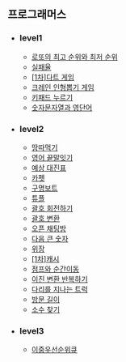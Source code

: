 ## 프로그래머스 

+ ### level1 
  + [로또의 최고 순위와 최저 순위](https://github.com/Lee-Jun-Young/Algorithm/blob/master/programmers/_77484.java)
  + [실패율](https://github.com/Lee-Jun-Young/Algorithm/blob/master/programmers/_42889.java)
  + [[1차]다트 게임](https://github.com/Lee-Jun-Young/Algorithm/blob/master/programmers/_17682.java)
  + [크레인 인형뽑기 게임](https://github.com/Lee-Jun-Young/Algorithm/blob/master/programmers/_64061.java)
  + [키패드 누르기](https://github.com/Lee-Jun-Young/Algorithm/blob/master/programmers/_67256.java)
  + [숫자문자열과 영단어](https://github.com/Lee-Jun-Young/Algorithm/blob/master/programmers/_81301.java)

+ ### level2
  + [땅따먹기](https://github.com/Lee-Jun-Young/Algorithm/blob/master/programmers/_12913.java)
  + [영어 끝말잇기](https://github.com/Lee-Jun-Young/Algorithm/blob/master/programmers/_12981.java)
  + [예상 대진표](https://github.com/Lee-Jun-Young/Algorithm/blob/master/programmers/_12985.java)
  + [카펫](https://github.com/Lee-Jun-Young/Algorithm/blob/master/programmers/_42842.java)
  + [구명보트](https://github.com/Lee-Jun-Young/Algorithm/blob/master/programmers/_42885.java)
  + [튜플](https://github.com/Lee-Jun-Young/Algorithm/blob/master/programmers/_64065.java)
  + [괄호 회전하기](https://github.com/Lee-Jun-Young/Algorithm/blob/master/programmers/_76502.java)
  + [괄호 변환](https://github.com/Lee-Jun-Young/Algorithm/blob/master/programmers/_60058.java)
  + [오픈 채팅방](https://github.com/Lee-Jun-Young/Algorithm/blob/master/programmers/_42888.java)
  + [다음 큰 숫자](https://github.com/Lee-Jun-Young/Algorithm/blob/master/programmers/_12911.java)
  + [위장](https://github.com/Lee-Jun-Young/Algorithm/blob/master/programmers/_42578.java)
  + [[1차]캐시](https://github.com/Lee-Jun-Young/Algorithm/blob/master/programmers/_17680.java)
  + [점프와 순간이동](https://github.com/Lee-Jun-Young/Algorithm/blob/master/programmers/_12980.java)
  + [이진 변환 반복하기](https://github.com/Lee-Jun-Young/Algorithm/blob/master/programmers/_70129.java)
  + [다리를 지나는 트럭](https://github.com/Lee-Jun-Young/Algorithm/blob/master/programmers/_42583.java)
  + [방문 길이](https://github.com/Lee-Jun-Young/Algorithm/blob/master/programmers/_49994.java)
  + [소수 찾기](https://github.com/Lee-Jun-Young/Algorithm/blob/master/programmers/_42839.java)

+ ### level3
  + [이중우선순위큐](https://github.com/Lee-Jun-Young/Algorithm/blob/master/programmers/_42628.java)
